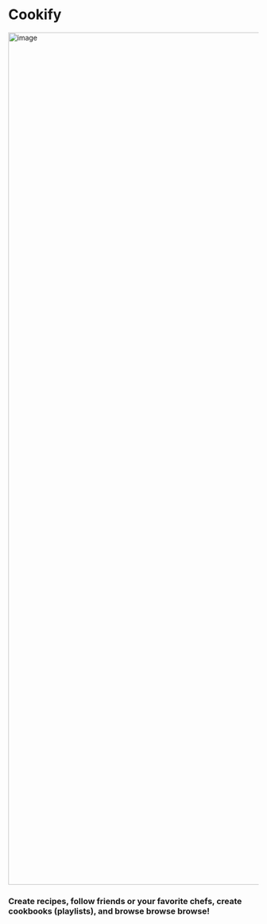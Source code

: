 # Cookify
<img width="1715" alt="image" src="https://github.com/PatKeenan/Cookify/assets/75324075/049c49bb-f70d-469d-8baa-edbc58f17a2b">


### Create recipes, follow friends or your favorite chefs, create cookbooks (playlists), and browse browse browse!
